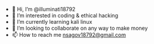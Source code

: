 - 👋 Hi, I’m @illuminati18792
- 👀 I’m interested in coding & ethical hacking
- 🌱 I’m currently learning kali linux
- 💞️ I’m looking to collaborate on any way to make money
- 📫 How to reach me nsagov18792@gmail.com

<!---
illuminati18792/illuminati18792 is a ✨ special ✨ repository because its `README.md` (this file) appears on your GitHub profile.
You can click the Preview link to take a look at your changes.
--->
